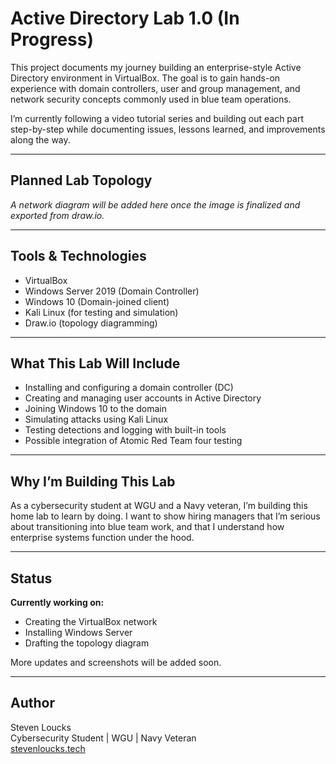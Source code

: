 # Active Directory Lab 1.0 (In Progress)

This project documents my journey building an enterprise-style Active Directory environment in VirtualBox. The goal is to gain hands-on experience with domain controllers, user and group management, and network security concepts commonly used in blue team operations.

I’m currently following a video tutorial series and building out each part step-by-step while documenting issues, lessons learned, and improvements along the way.

---

## Planned Lab Topology

*A network diagram will be added here once the image is finalized and exported from draw.io.*

---

## Tools & Technologies

- VirtualBox
- Windows Server 2019 (Domain Controller)
- Windows 10 (Domain-joined client)
- Kali Linux (for testing and simulation)
- Draw.io (topology diagramming)

---

## What This Lab Will Include

- Installing and configuring a domain controller (DC)
- Creating and managing user accounts in Active Directory
- Joining Windows 10 to the domain
- Simulating attacks using Kali Linux
- Testing detections and logging with built-in tools
- Possible integration of Atomic Red Team four testing
---

## Why I’m Building This Lab

As a cybersecurity student at WGU and a Navy veteran, I’m building this home lab to learn by doing. I want to show hiring managers that I’m serious about transitioning into blue team work, and that I understand how enterprise systems function under the hood.

---

## Status

**Currently working on:**  
- Creating the VirtualBox network  
- Installing Windows Server  
- Drafting the topology diagram  

More updates and screenshots will be added soon.

---

## Author

Steven Loucks  
Cybersecurity Student | WGU | Navy Veteran  
[stevenloucks.tech](https://stevenloucks.tech)
